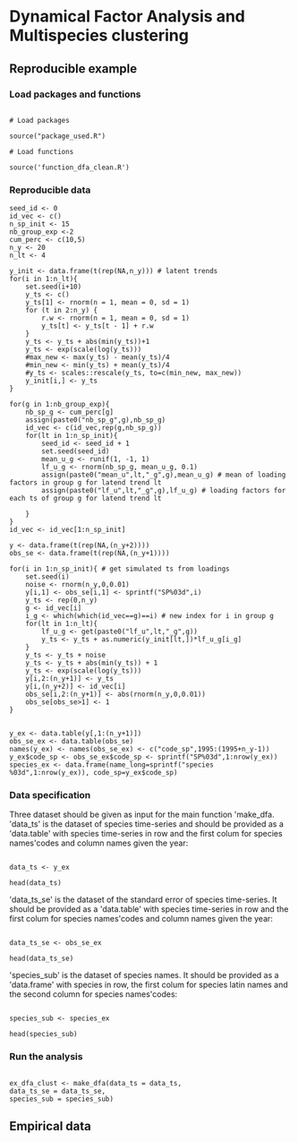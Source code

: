 # Dynamical Factor Analysis and Multispecies clustering

## Reproducible example

### Load packages and functions

```{r}

# Load packages

source("package_used.R")

# Load functions

source('function_dfa_clean.R')

```

### Reproducible data

```{r}
seed_id <- 0
id_vec <- c()
n_sp_init <- 15
nb_group_exp <-2
cum_perc <- c(10,5)
n_y <- 20
n_lt <- 4

y_init <- data.frame(t(rep(NA,n_y))) # latent trends
for(i in 1:n_lt){
    set.seed(i+10)
    y_ts <- c()
    y_ts[1] <- rnorm(n = 1, mean = 0, sd = 1)
    for (t in 2:n_y) {
        r.w <- rnorm(n = 1, mean = 0, sd = 1)
        y_ts[t] <- y_ts[t - 1] + r.w
    }
    y_ts <- y_ts + abs(min(y_ts))+1
    y_ts <- exp(scale(log(y_ts)))
    #max_new <- max(y_ts) - mean(y_ts)/4
    #min_new <- min(y_ts) + mean(y_ts)/4
    #y_ts <- scales::rescale(y_ts, to=c(min_new, max_new))
    y_init[i,] <- y_ts
}

for(g in 1:nb_group_exp){
    nb_sp_g <- cum_perc[g]
    assign(paste0("nb_sp_g",g),nb_sp_g)
    id_vec <- c(id_vec,rep(g,nb_sp_g))
    for(lt in 1:n_sp_init){
        seed_id <- seed_id + 1
        set.seed(seed_id)
        mean_u_g <- runif(1, -1, 1)
        lf_u_g <- rnorm(nb_sp_g, mean_u_g, 0.1)
        assign(paste0("mean_u",lt,"_g",g),mean_u_g) # mean of loading factors in group g for latend trend lt
        assign(paste0("lf_u",lt,"_g",g),lf_u_g) # loading factors for each ts of group g for latend trend lt

    }
}
id_vec <- id_vec[1:n_sp_init]

y <- data.frame(t(rep(NA,(n_y+2))))
obs_se <- data.frame(t(rep(NA,(n_y+1))))

for(i in 1:n_sp_init){ # get simulated ts from loadings
    set.seed(i)
    noise <- rnorm(n_y,0,0.01)
    y[i,1] <- obs_se[i,1] <- sprintf("SP%03d",i)
    y_ts <- rep(0,n_y)
    g <- id_vec[i]
    i_g <- which(which(id_vec==g)==i) # new index for i in group g
    for(lt in 1:n_lt){
        lf_u_g <- get(paste0("lf_u",lt,"_g",g))
        y_ts <- y_ts + as.numeric(y_init[lt,])*lf_u_g[i_g]
    }
    y_ts <- y_ts + noise
    y_ts <- y_ts + abs(min(y_ts)) + 1
    y_ts <- exp(scale(log(y_ts)))
    y[i,2:(n_y+1)] <- y_ts
    y[i,(n_y+2)] <- id_vec[i]
    obs_se[i,2:(n_y+1)] <- abs(rnorm(n_y,0,0.01))
    obs_se[obs_se>1] <- 1
}  


y_ex <- data.table(y[,1:(n_y+1)])
obs_se_ex <- data.table(obs_se)
names(y_ex) <- names(obs_se_ex) <- c("code_sp",1995:(1995+n_y-1))
y_ex$code_sp <- obs_se_ex$code_sp <- sprintf("SP%03d",1:nrow(y_ex))
species_ex <- data.frame(name_long=sprintf("species %03d",1:nrow(y_ex)), code_sp=y_ex$code_sp)

```

### Data specification

Three dataset should be given as input for the main function 'make_dfa. 'data_ts' is the dataset of species time-series and should be provided as a 'data.table' with species time-series in row and the first colum for species names'codes and column names given the year:

```{r}

data_ts <- y_ex

head(data_ts)

```

'data_ts_se' is the dataset of the standard error of species time-series. It should be provided as a 'data.table' with species time-series in row and the first colum for species names'codes and column names given the year:

```{r}

data_ts_se <- obs_se_ex

head(data_ts_se)

```

'species_sub' is the dataset of species names. It should be provided as a 'data.frame' with species in row, the first colum for species latin names and the second column for species names'codes:

```{r}

species_sub <- species_ex

head(species_sub)

```

### Run the analysis

```{r}

ex_dfa_clust <- make_dfa(data_ts = data_ts,
data_ts_se = data_ts_se,
species_sub = species_sub)

```


## Empirical data


